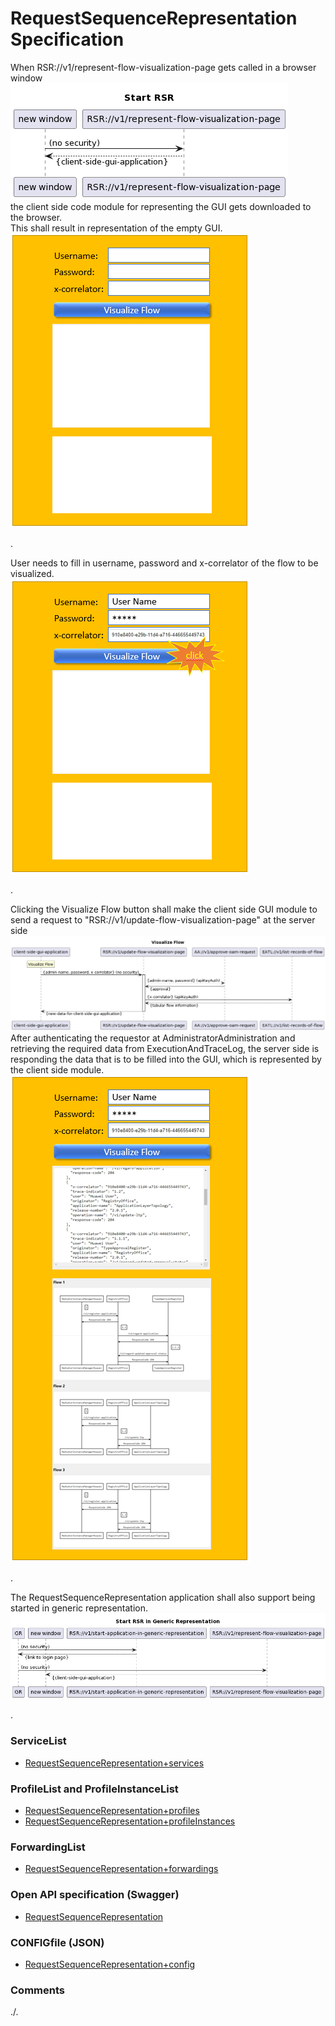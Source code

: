 # RequestSequenceRepresentation Specification

When RSR://v1/represent-flow-visualization-page gets called in a browser window  
![00x_start-rsr.png](./diagrams/00x_start-rsr.png)  
the client side code module for representing the GUI gets downloaded to the browser.  
This shall result in representation of the empty GUI.  
![empty-flow-representation](./pictures/empty-flow-representation.png)  

.  

User needs to fill in username, password and x-correlator of the flow to be visualized.  
![filled-flow-representation](./pictures/filled-flow-representation.png)  

.  

Clicking the Visualize Flow button shall make the client side GUI module to send a request to "RSR://v1/update-flow-visualization-page" at the server side  
![update-visualization-page](./diagrams/03x_visualize_flow.png)  
After authenticating the requestor at AdministratorAdministration and retrieving the required data from ExecutionAndTraceLog, the server side is responding the data that is to be filled into the GUI, which is represented by the client side module.  
![visualized-flow](./pictures/visualized-flow.png)  

.  

The RequestSequenceRepresentation application shall also support being started in generic representation.  
![start-rsr-in-generic-representation](./diagrams/01x_start-rsr-in-generic-representation.png)  

.  

### ServiceList
- [RequestSequenceRepresentation+services](./RequestSequenceRepresentation+services.yaml)

### ProfileList and ProfileInstanceList
- [RequestSequenceRepresentation+profiles](./RequestSequenceRepresentation+profiles.yaml)
- [RequestSequenceRepresentation+profileInstances](./RequestSequenceRepresentation+profileInstances.yaml)

### ForwardingList
- [RequestSequenceRepresentation+forwardings](./RequestSequenceRepresentation+forwardings.yaml)

### Open API specification (Swagger)
- [RequestSequenceRepresentation](./RequestSequenceRepresentation.yaml)

### CONFIGfile (JSON)
- [RequestSequenceRepresentation+config](./RequestSequenceRepresentation+config.json)

### Comments
./.

